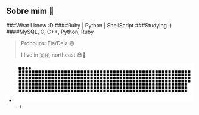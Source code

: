 ## Sobre mim 👋 
###What I know :D
####Ruby | Python | ShellScript
###Studying :)
####MySQL, C, C++, Python, Ruby
>Pronouns: Ela/Dela 😄
>
>I live in 🇧🇷, northeast 😎🌅
- ![Snake animation](https://github.com/ThaynaSantana/ThaynaSantana/blob/output/github-contribution-grid-snake.svg)
-->
